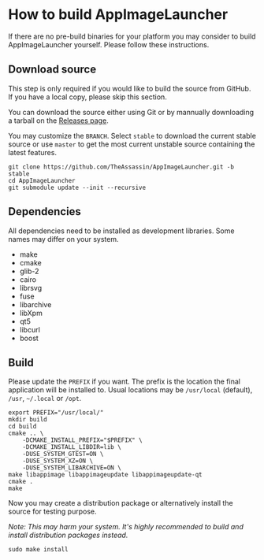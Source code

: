 # How to build AppImageLauncher

If there are no pre-build binaries for your platform you may consider to build AppImageLauncher yourself. Please follow these instructions.


## Download source

This step is only required if you would like to build the source from GitHub. If you have a local copy, please skip this section.

You can download the source either using Git or by mannually downloading a tarball on the [Releases page](https://github.com/TheAssassin/AppImageLauncher/releases).

You may customize the `BRANCH`. Select `stable` to download the current stable source or use `master` to get the most current unstable source containing the latest features.

```
git clone https://github.com/TheAssassin/AppImageLauncher.git -b stable
cd AppImageLauncher
git submodule update --init --recursive
```


## Dependencies

All dependencies need to be installed as development libraries. Some names may differ on your system.

 - make
 - cmake
 - glib-2
 - cairo
 - librsvg
 - fuse
 - libarchive
 - libXpm
 - qt5
 - libcurl
 - boost


## Build

Please update the `PREFIX` if you want. The prefix is the location the final application will be installed to. Usual locations may be `/usr/local` (default), `/usr`, `~/.local` or `/opt`.

```shell
export PREFIX="/usr/local/"
mkdir build
cd build
cmake .. \
    -DCMAKE_INSTALL_PREFIX="$PREFIX" \
    -DCMAKE_INSTALL_LIBDIR=lib \
    -DUSE_SYSTEM_GTEST=ON \
    -DUSE_SYSTEM_XZ=ON \
    -DUSE_SYSTEM_LIBARCHIVE=ON \
make libappimage libappimageupdate libappimageupdate-qt
cmake .
make
```

Now you may create a distribution package or alternatively install the source for testing purpose.

*Note: This may harm your system. It's highly recommended to build and install distribution packages instead.*

```shell
sudo make install
```
